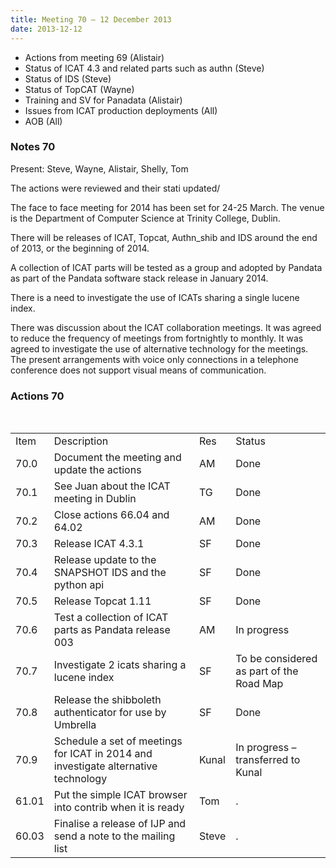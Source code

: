 ```yaml
---
title: Meeting 70 – 12 December 2013
date: 2013-12-12
---
```


  - Actions from meeting 69 (Alistair)
  - Status of ICAT 4.3 and related parts such as authn (Steve)
  - Status of IDS (Steve)
  - Status of TopCAT (Wayne)
  - Training and SV for Panadata (Alistair)
  - Issues from ICAT production deployments (All)
  - AOB (All)

### Notes 70

Present: Steve, Wayne, Alistair, Shelly, Tom

The actions were reviewed and their stati updated/

The face to face meeting for 2014 has been set for 24-25 March. The
venue is the Department of Computer Science at Trinity College, Dublin.

There will be releases of ICAT, Topcat, Authn\_shib and IDS around the
end of 2013, or the beginning of 2014.

A collection of ICAT parts will be tested as a group and adopted by
Pandata as part of the Pandata software stack release in January 2014.

There is a need to investigate the use of ICATs sharing a single lucene
index.

There was discussion about the ICAT collaboration meetings. It was
agreed to reduce the frequency of meetings from fortnightly to monthly.
It was agreed to investigate the use of alternative technology for the
meetings. The present arrangements with voice only connections in a
telephone conference does not support visual means of
communication.

### Actions 70

 

|       |                                                                                    |       |                                          |
| ----- | ---------------------------------------------------------------------------------- | ----- | ---------------------------------------- |
| Item  | Description                                                                        | Res   | Status                                   |
| 70.0  | Document the meeting and update the actions                                        | AM    | Done                                     |
| 70.1  | See Juan about the ICAT meeting in Dublin                                          | TG    | Done                                     |
| 70.2  | Close actions 66.04 and 64.02                                                      | AM    | Done                                     |
| 70.3  | Release ICAT 4.3.1                                                                 | SF    | Done                                     |
| 70.4  | Release update to the SNAPSHOT IDS and the python api                              | SF    | Done                                     |
| 70.5  | Release Topcat 1.11                                                                | SF    | Done                                     |
| 70.6  | Test a collection of ICAT parts as Pandata release 003                             | AM    | In progress                              |
| 70.7  | Investigate 2 icats sharing a lucene index                                         | SF    | To be considered as part of the Road Map |
| 70.8  | Release the shibboleth authenticator for use by Umbrella                           | SF    | Done                                     |
| 70.9  | Schedule a set of meetings for ICAT in 2014 and investigate alternative technology | Kunal | In progress – transferred to Kunal       |
| 61.01 | Put the simple ICAT browser into contrib when it is ready                          | Tom   | .                                        |
| 60.03 | Finalise a release of IJP and send a note to the mailing list                      | Steve | .                                        |
